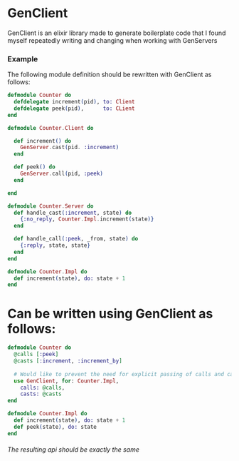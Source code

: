 # GenClient
GenClient is an elixir library made to generate boilerplate code that I found myself repeatedly writing and changing when working with GenServers

### Example
The following module definition should be rewritten with GenClient as follows:
```elixir
defmodule Counter do
  defdelegate increment(pid), to: Client
  defdelegate peek(pid),      to: CLient
end
```
```elixir
defmodule Counter.Client do

  def increment() do
    GenServer.cast(pid. :increment)
  end

  def peek() do
    GenServer.call(pid, :peek)
  end

end
```
```elixir
defmodule Counter.Server do
  def handle_cast(:increment, state) do
    {:no_reply, Counter.Impl.increment(state)}
  end

  def handle_call(:peek, _from, state) do
    {:reply, state, state}
  end
end
```
```elixir
defmodule Counter.Impl do
  def increment(state), do: state + 1
end
```

# Can be written using GenClient as follows:

```elixir
defmodule Counter do
  @calls [:peek]
  @casts [:increment, :increment_by]
  
  # Would like to prevent the need for explicit passing of calls and casts to give a slightly nicer API
  use GenClient, for: Counter.Impl,
    calls: @calls, 
    casts: @casts
end

defmodule Counter.Impl do
  def increment(state), do: state + 1
  def peek(state), do: state
end
```

###### The resulting api should be exactly the same
